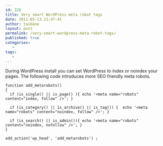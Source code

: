 ```yaml
---
id: 326
title: Very smart WordPress meta robot tags
date: 2011-05-13 21:47:41
author: taimane
layout: post
permalink: /very-smart-wordpress-meta-robot-tags/
published: true
categories:
   -
tags:
   -
---
```

During WordPress install you can set WordPress to index or noindex your pages. The following code introduces more SEO friendly meta robots.

 
```
function add_metarobots()
{
  if (is_single() || is_page() ){ echo '<meta name="robots" content="index, follow" />'; }

  if (is_category() || is_archive() || is_tag()) {  echo '<meta name="robots" content="noindex, follow" />'; }

  if (is_search() || is_admin()){ echo '<meta name="robots" content="noindex, nofollow" />'; }
}

add_action('wp_head', 'add_metarobots') ;
```

